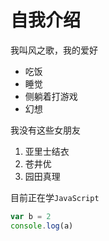 # 自我介绍

我叫风之歌，我的爱好
* 吃饭
* 睡觉
* 侧躺着打游戏
* 幻想

我没有这些女朋友
1. 亚里士结衣
2. 苍井优
3. 园田真理

目前正在学`JavaScript`

```javascript
var b = 2
console.log(a)
```
